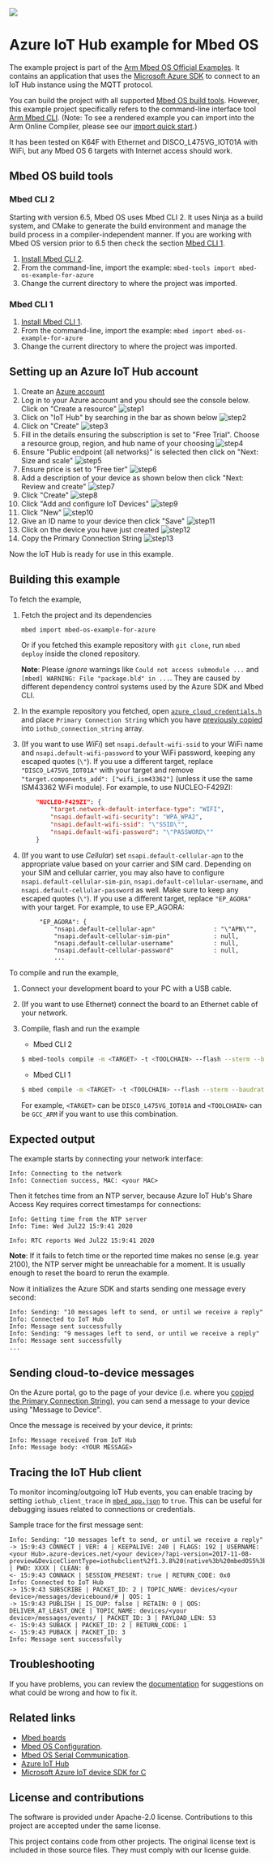 ![](./resources/official_armmbed_example_badge.png)

# Azure IoT Hub example for Mbed OS

The example project is part of the [Arm Mbed OS Official Examples](https://os.mbed.com/code/). It contains an application that uses the [Microsoft Azure SDK](https://github.com/Azure/azure-iot-sdk-c) to connect to an IoT Hub instance using the MQTT protocol.

You can build the project with all supported [Mbed OS build tools](https://os.mbed.com/docs/mbed-os/latest/tools/index.html). However, this example project specifically refers to the command-line interface tool [Arm Mbed CLI](https://github.com/ARMmbed/mbed-cli#installing-mbed-cli).
(Note: To see a rendered example you can import into the Arm Online Compiler, please see our [import quick start](https://os.mbed.com/docs/mbed-os/latest/quick-start/online-with-the-online-compiler.html#importing-the-code).)

It has been tested on K64F with Ethernet and DISCO_L475VG_IOT01A with WiFi, but any Mbed OS 6 targets with Internet access should work.

## Mbed OS build tools

### Mbed CLI 2
Starting with version 6.5, Mbed OS uses Mbed CLI 2. It uses Ninja as a build system, and CMake to generate the build environment and manage the build process in a compiler-independent manner. If you are working with Mbed OS version prior to 6.5 then check the section [Mbed CLI 1](#mbed-cli-1).
1. [Install Mbed CLI 2](https://os.mbed.com/docs/mbed-os/latest/build-tools/install-or-upgrade.html).
1. From the command-line, import the example: `mbed-tools import mbed-os-example-for-azure`
1. Change the current directory to where the project was imported.

### Mbed CLI 1
1. [Install Mbed CLI 1](https://os.mbed.com/docs/mbed-os/latest/quick-start/offline-with-mbed-cli.html).
1. From the command-line, import the example: `mbed import mbed-os-example-for-azure`
1. Change the current directory to where the project was imported.

## Setting up an Azure IoT Hub account

<!--Follow Azure IoT Hub's official documentation to -->

<!--1. Create a new hub on the Azure portal ([documentation](https://docs.microsoft.com/en-us/azure/iot-hub/iot-hub-create-through-portal#create-an-iot-hub)). You will need a [_Standard_ tier](https://azure.microsoft.com/en-gb/pricing/details/iot-hub/) hub to enable cloud-to-device messages for this example, and a free option is available in this tier.
1. Register a new device to the hub you have created ([documentation](https://docs.microsoft.com/en-us/azure/iot-hub/iot-hub-create-through-portal#register-a-new-device-in-the-iot-hub)). Make a copy of the "Primary Connection String" of the device.-->
1. Create an [Azure account](https://azure.microsoft.com/en-gb/free/)
1. Log in to your Azure account and you should see the console below. Click on "Create a resource"
![step1](./resources/Step1.jpg)
1. Click on "IoT Hub" by searching in the bar as shown below
![step2](./resources/Step2.jpg)
1. Click on "Create"
![step3](./resources/Step3.jpg)
1. Fill in the details ensuring the subscription is set to "Free Trial". Choose a resource group, region, and hub name of your choosing
![step4](./resources/Step4.jpg)
1. Ensure "Public endpoint (all networks)" is selected then click on "Next: Size and scale"
![step5](./resources/Step5.jpg)
1. Ensure price is set to "Free tier"
![step6](./resources/Step6.jpg)
1. Add a description of your device as shown below then click "Next: Review and create"
![step7](./resources/Step7.jpg)
1. Click "Create"
![step8](./resources/Step8.jpg)
1. Click "Add and configure IoT Devices"
![step9](./resources/Step9.jpg)
1. Click "New"
![step10](./resources/Step10.jpg)
1. Give an ID name to your device then click "Save"
![step11](./resources/Step11.jpg)
1. Click on the device you have just created 
![step12](./resources/Step12.jpg)
1. Copy the Primary Connection String
![step13](./resources/Step13.jpg)

Now the IoT Hub is ready for use in this example.

## Building this example

To fetch the example,

1. Fetch the project and its dependencies
    ```
    mbed import mbed-os-example-for-azure
    ```
    Or if you fetched this example repository with `git clone`, run `mbed deploy` inside the cloned repository.

    **Note**: Please _ignore_ warnings like `Could not access submodule ...` and `[mbed] WARNING: File "package.bld" in ...`. They are caused by different dependency control systems used by the Azure SDK and Mbed CLI.

1. In the example repository you fetched, open [`azure_cloud_credentials.h`](./azure_cloud_credentials.h) and place `Primary Connection String` which you have [previously copied](#setting-up-the-cloud) into `iothub_connection_string` array.
1. (If you want to use *WiFi*) set `nsapi.default-wifi-ssid` to your WiFi name and `nsapi.default-wifi-password` to your WiFi password, keeping any escaped quotes (`\"`). If you use a different target, replace `"DISCO_L475VG_IOT01A"` with your target and remove `"target.components_add": ["wifi_ism43362"]` (unless it use the same ISM43362 WiFi module).
    For example, to use NUCLEO-F429ZI:
    ```json
        "NUCLEO-F429ZI": {
            "target.network-default-interface-type": "WIFI",
            "nsapi.default-wifi-security": "WPA_WPA2",
            "nsapi.default-wifi-ssid": "\"SSID\"",
            "nsapi.default-wifi-password": "\"PASSWORD\""
        }
    ```
1. (If you want to use *Cellular*) set `nsapi.default-cellular-apn` to the appropriate value based on your carrier and SIM card. Depending on your SIM and cellular carrier, you may also have to configure `nsapi.default-cellular-sim-pin`, `nsapi.default-cellular-username`, and `nsapi.default-cellular-password` as well. Make sure to keep any escaped quotes (`\"`). If you use a different target, replace `"EP_AGORA"` with your target.
   For example, to use EP_AGORA:
   ```
        "EP_AGORA": {
            "nsapi.default-cellular-apn"                : "\"APN\"",
            "nsapi.default-cellular-sim-pin"            : null,
            "nsapi.default-cellular-username"           : null,
            "nsapi.default-cellular-password"           : null,
            ...
   ```

To compile and run the example,

1. Connect your development board to your PC with a USB cable.
1. (If you want to use Ethernet) connect the board to an Ethernet cable of your network.
1. Compile, flash and run the example

    * Mbed CLI 2

    ```bash
    $ mbed-tools compile -m <TARGET> -t <TOOLCHAIN> --flash --sterm --baudrate=115200
    ```

    * Mbed CLI 1

    ```bash
    $ mbed compile -m <TARGET> -t <TOOLCHAIN> --flash --sterm --baudrate=115200
    ```

    For example, `<TARGET>` can be `DISCO_L475VG_IOT01A` and `<TOOLCHAIN>` can be `GCC_ARM` if you want to use this combination.

## Expected output

The example starts by connecting your network interface:
```
Info: Connecting to the network
Info: Connection success, MAC: <your MAC>
```

Then it fetches time from an NTP server, because Azure IoT Hub's Share Access Key requires correct timestamps for connections:
```
Info: Getting time from the NTP server
Info: Time: Wed Jul22 15:9:41 2020

Info: RTC reports Wed Jul22 15:9:41 2020
```
**Note**: If it fails to fetch time or the reported time makes no sense (e.g. year 2100), the NTP server might be unreachable for a moment. It is usually enough to reset the board to rerun the example.

Now it  initializes the Azure SDK and starts sending one message every second:
```
Info: Sending: "10 messages left to send, or until we receive a reply"
Info: Connected to IoT Hub
Info: Message sent successfully
Info: Sending: "9 messages left to send, or until we receive a reply"
Info: Message sent successfully
...
```

## Sending cloud-to-device messages

On the Azure portal, go to the page of your device (i.e. where you [copied the Primary Connection String](#setting-up-the-cloud)), you can send a message to your device using "Message to Device".

Once the message is received by your device, it prints:
```
Info: Message received from IoT Hub
Info: Message body: <YOUR MESSAGE>
```

## Tracing the IoT Hub client

To monitor incoming/outgoing IoT Hub events, you can enable tracing by setting `iothub_client_trace` in [`mbed_app.json`](./mbed_app.json) to `true`. This can be useful for debugging issues related to connections or credentials.

Sample trace for the first message sent:

```
Info: Sending: "10 messages left to send, or until we receive a reply"
-> 15:9:43 CONNECT | VER: 4 | KEEPALIVE: 240 | FLAGS: 192 | USERNAME: <your Hub>.azure-devices.net/<your device>/?api-version=2017-11-08-preview&DeviceClientType=iothubclient%2f1.3.8%20(native%3b%20mbedOS5%3b%20undefined) | PWD: XXXX | CLEAN: 0
<- 15:9:43 CONNACK | SESSION_PRESENT: true | RETURN_CODE: 0x0
Info: Connected to IoT Hub
-> 15:9:43 SUBSCRIBE | PACKET_ID: 2 | TOPIC_NAME: devices/<your device>/messages/devicebound/# | QOS: 1
-> 15:9:43 PUBLISH | IS_DUP: false | RETAIN: 0 | QOS: DELIVER_AT_LEAST_ONCE | TOPIC_NAME: devices/<your device>/messages/events/ | PACKET_ID: 3 | PAYLOAD_LEN: 53
<- 15:9:43 SUBACK | PACKET_ID: 2 | RETURN_CODE: 1
<- 15:9:43 PUBACK | PACKET_ID: 3
Info: Message sent successfully
```

## Troubleshooting
If you have problems, you can review the [documentation](https://os.mbed.com/docs/latest/tutorials/debugging.html) for suggestions on what could be wrong and how to fix it.

## Related links
* [Mbed boards](https://os.mbed.com/platforms/)
* [Mbed OS Configuration](https://os.mbed.com/docs/latest/reference/configuration.html).
* [Mbed OS Serial Communication](https://os.mbed.com/docs/latest/tutorials/serial-communication.html).
* [Azure IoT Hub](https://azure.microsoft.com/en-gb/services/iot-hub/)
* [Microsoft Azure IoT device SDK for C](https://github.com/Azure/azure-iot-sdk-c/tree/master/iothub_client)

## License and contributions

The software is provided under Apache-2.0 license. Contributions to this project are accepted under the same license.

This project contains code from other projects. The original license text is included in those source files. They must comply with our license guide.
